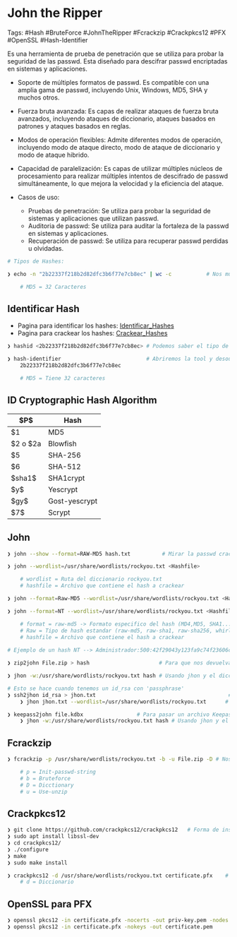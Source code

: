 # John the Ripper

Tags: #Hash #BruteForce #JohnTheRipper #Fcrackzip #Crackpkcs12 #PFX #OpenSSL #Hash-Identifier 

Es una herramienta de prueba de penetración que se utiliza para probar la seguridad de las passwd. Esta diseñado para descifrar passwd encriptadas en sistemas y aplicaciones.

- Soporte de múltiples formatos de passwd. Es compatible con una amplia gama de passwd, incluyendo Unix, Windows, MD5, SHA y muchos otros.
- Fuerza bruta avanzada: Es capas de realizar ataques de fuerza bruta avanzados, incluyendo ataques de diccionario, ataques basados en patrones y ataques basados en reglas. 
- Modos de operación flexibles: Admite diferentes modos de operación, incluyendo modo de ataque directo, modo de ataque de diccionario y modo de ataque hibrido. 
- Capacidad de paralelización: Es capas de utilizar múltiples núcleos de procesamiento para realizar múltiples intentos de descifrado de passwd simultáneamente, lo que mejora la velocidad y la eficiencia del ataque. 

- Casos de uso: 
	- Pruebas de penetración: Se utiliza para probar la seguridad de sistemas y aplicaciones que utilizan passwd. 
	- Auditoria de passwd: Se utiliza para auditar la fortaleza de la passwd en sistemas y aplicaciones.
	- Recuperación de passwd: Se utiliza para recuperar passwd perdidas u olvidadas. 

```bash
# Tipos de Hashes:

❯ echo -n "2b22337f218b2d82dfc3b6f77e7cb8ec" | wc -c           # Nos muestra el numero de caracteres en una linea

	# MD5 = 32 Caracteres
```

## Identificar Hash

* Pagina para identificar los hashes: [Identificar_Hashes](https://hashes.com/en/tools/hash_identifier) 
* Pagina para crackear los hashes: [Crackear_Hashes](https://crackstation.net/)

```bash
❯ hashid <2b22337f218b2d82dfc3b6f77e7cb8ec> # Podemos saber el tipo de hash, no es muy confiable

❯ hash-identifier                           # Abriremos la tool y desoues colocaremos el hash a encontrar
	2b22337f218b2d82dfc3b6f77e7cb8ec

	# MD5 = Tiene 32 caracteres
```

## ID	Cryptographic Hash Algorithm

| \$P$ | Hash |
|---|---|
| $1 | MD5 |
| $2 o $2a | Blowfish |
| $5 | SHA-256 |
| $6 | SHA-512 |
| \$sha1$ | SHA1crypt |
| \$y$ | Yescrypt |
| \$gy$ | Gost-yescrypt |
| \$7$ | Scrypt |
## John 

```bash 
❯ john --show --format=RAW-MD5 hash.txt          # Mirar la passwd crackeada en un formato especifico 
```

```bash
❯ john --wordlist=/usr/share/wordlists/rockyou.txt <Hashfile>              # Usamos John para crackear un hash con fuerza bruta

	# wordlist = Ruta del diccionario rockyou.txt
	# hashfile = Archivo que contiene el hash a crackear
```

```bash
❯ john --format=Raw-MD5 --wordlist=/usr/share/wordlists/rockyou.txt <Hashfile>    # Crackear un hash con un formato especifico

❯ john --format=NT --wordlist=/usr/share/wordlists/rockyou.txt <Hashfile.txt>

	# format = raw-md5 -> Formato especifico del hash (MD4,MD5, SHA1...)
	# Raw = Tipo de hash estandar (raw-md5, raw-sha1, raw-sha256, whirlpool...)
	# hashfile = Archivo que contiene el hash a crackear
	
# Ejemplo de un hash NT --> Administrador:500:42f29043y123fa9c74f23606c6g522b0:71759a1bb2web4da43e676d6b7190711:::
```

```bash
❯ zip2john File.zip > hash                      # Para que nos devuelva el Hash y asi despues poderlo crackear, el resultado lo metemos dentro de un archivo llamado 'hash'

❯ jhon -w:/usr/share/wordlists/rockyou.txt hash # Usando jhon y el diccionario rockyou, romperemos el hash obtenido anteriormente
```

```bash 
# Esto se hace cuando tenemos un id_rsa con 'passphrase'
❯ ssh2jhon id_rsa > jhon.txt                                          # Pasamos el id_rsa a hash con la passwd cifrada 
	❯ jhon jhon.txt --wordlist=/usr/share/wordlists/rockyou.txt      # Para encontrar la frase con un diccionario 
```

```bash 
❯ keepass2john file.kdbx                 # Para pasar un archivo Keepass a Hash con la passwd cifrada 
	❯ jhon -w:/usr/share/wordlists/rockyou.txt hash # Usando jhon y el diccionario rockyou, romperemos el hash obtenido anteriormente
```

## Fcrackzip

```bash 
❯ fcrackzip -p /usr/share/wordlists/rockyou.txt -b -u File.zip -D # Nos crackea el hash del archivo comprimido '.ZIP' y nos proporciona la passwd 

	# p = Init-passwd-string 
	# b = Bruteforce
	# D = Dicctionary 
	# u = Use-unzip 
```

## Crackpkcs12

```bash 
❯ git clone https://github.com/crackpkcs12/crackpkcs12   # Forma de instalar en Kali
❯ sudo apt install libssl-dev
❯ cd crackpkcs12/
❯ ./configure
❯ make
❯ sudo make install

❯ crackpkcs12 -d /usr/share/wordlists/rockyou.txt certificate.pfx    # Obtener la password del archivo 'PFX' 
	# d = Diccionario 
```

## OpenSSL para PFX

```bash 
❯ openssl pkcs12 -in certificate.pfx -nocerts -out priv-key.pem -nodes # Obtener la 'private-key.pem' del archivo 'PFX'
❯ openssl pkcs12 -in certificate.pfx -nokeys -out certificate.pem      # Obtener el 'certificado.pem' del archivo 'PFX'
```